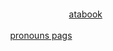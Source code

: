   ㅤㅤㅤㅤㅤㅤㅤ    ㅤㅤㅤㅤㅤㅤㅤ  
    ㅤㅤㅤㅤㅤㅤㅤ    ㅤㅤㅤㅤㅤㅤㅤ    ㅤㅤㅤㅤㅤㅤㅤ  [atabook](https://aliceinborderlanddd.atabook.org/)
    
  ㅤㅤㅤㅤㅤㅤㅤ    ㅤㅤㅤㅤㅤㅤㅤ  [pronouns pags](https://pronouns.cc/@Snowcorpse)
